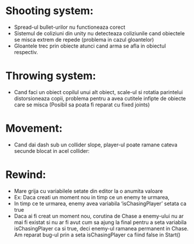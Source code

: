 # Shooting system:
- Spread-ul bullet-urilor nu functioneaza corect
- Sistemul de coliziuni din unity nu detecteaza coliziunile cand obiectele se misca extrem de repede (problema in cazul gloantelor)
- Gloantele trec prin obiecte atunci cand arma se afla in obiectul respectiv.

# Throwing system:
- Cand faci un obiect copilul unui alt obiect, scale-ul si rotatia parintelui distorsioneaza copii, problema pentru a avea cutitele infipte de obiecte care se misca (Posibil sa poata fi reparat cu fixed joints)

# Movement: 
- Cand dai dash sub un collider slope, player-ul poate ramane cateva secunde blocat in acel collider:


# Rewind:
- Mare grija cu variabilele setate din editor la o anumita valoare
- Ex: Daca creati un moment nou in timp ce un enemy te urmarea,
- In timp ce te urmarea, enemy avea variabila ‘isChasingPlayer’ setata ca true
- Daca ai fi creat un moment nou, corutina de Chase a enemy-ului nu ar mai fi existat si nu ar fi avut cum sa ajung la final pentru a seta variabila isChasingPlayer ca si true, deci enemy-ul ramanea permanent in Chase. Am reparat bug-ul prin a seta isChasingPlayer ca fiind false in Start()
